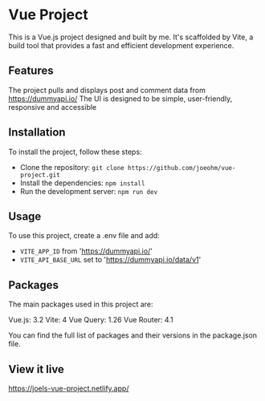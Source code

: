 # Vue Project

This is a Vue.js project designed and built by me. It's scaffolded by Vite, a build tool that provides a fast and efficient development experience.

## Features

The project pulls and displays post and comment data from https://dummyapi.io/
The UI is designed to be simple, user-friendly, responsive and accessible

## Installation

To install the project, follow these steps:

- Clone the repository: `git clone https://github.com/joeohm/vue-project.git`
- Install the dependencies: `npm install`
- Run the development server: `npm run dev`

## Usage

To use this project, create a .env file and add:

- `VITE_APP_ID` from 'https://dummyapi.io/'
- `VITE_API_BASE_URL` set to 'https://dummyapi.io/data/v1'

## Packages

The main packages used in this project are:

Vue.js: 3.2
Vite: 4
Vue Query: 1.26
Vue Router: 4.1

You can find the full list of packages and their versions in the package.json file.

## View it live

https://joels-vue-project.netlify.app/
